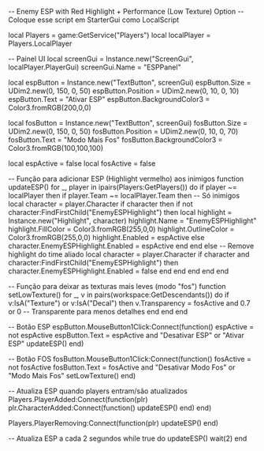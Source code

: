  -- Enemy ESP with Red Highlight + Performance (Low Texture) Option
-- Coloque esse script em StarterGui como LocalScript

local Players = game:GetService("Players")
local localPlayer = Players.LocalPlayer

-- Painel UI
local screenGui = Instance.new("ScreenGui", localPlayer.PlayerGui)
screenGui.Name = "ESPPanel"

local espButton = Instance.new("TextButton", screenGui)
espButton.Size = UDim2.new(0, 150, 0, 50)
espButton.Position = UDim2.new(0, 10, 0, 10)
espButton.Text = "Ativar ESP"
espButton.BackgroundColor3 = Color3.fromRGB(200,0,0)

local fosButton = Instance.new("TextButton", screenGui)
fosButton.Size = UDim2.new(0, 150, 0, 50)
fosButton.Position = UDim2.new(0, 10, 0, 70)
fosButton.Text = "Modo Mais Fos"
fosButton.BackgroundColor3 = Color3.fromRGB(100,100,100)

local espActive = false
local fosActive = false

-- Função para adicionar ESP (Highlight vermelho) aos inimigos
function updateESP()
    for _, player in ipairs(Players:GetPlayers()) do
        if player ~= localPlayer then
            if player.Team ~= localPlayer.Team then -- Só inimigos
                local character = player.Character
                if character then
                    if not character:FindFirstChild("EnemyESPHighlight") then
                        local highlight = Instance.new("Highlight", character)
                        highlight.Name = "EnemyESPHighlight"
                        highlight.FillColor = Color3.fromRGB(255,0,0)
                        highlight.OutlineColor = Color3.fromRGB(255,0,0)
                        highlight.Enabled = espActive
                    else
                        character.EnemyESPHighlight.Enabled = espActive
                    end
                end
            else
                -- Remove highlight do time aliado
                local character = player.Character
                if character and character:FindFirstChild("EnemyESPHighlight") then
                    character.EnemyESPHighlight.Enabled = false
                end
            end
        end
    end
end

-- Função para deixar as texturas mais leves (modo "fos")
function setLowTexture()
    for _, v in pairs(workspace:GetDescendants()) do
        if v:IsA("Texture") or v:IsA("Decal") then
            v.Transparency = fosActive and 0.7 or 0 -- Transparente para menos detalhes
        end
    end
end

-- Botão ESP
espButton.MouseButton1Click:Connect(function()
    espActive = not espActive
    espButton.Text = espActive and "Desativar ESP" or "Ativar ESP"
    updateESP()
end)

-- Botão FOS
fosButton.MouseButton1Click:Connect(function()
    fosActive = not fosActive
    fosButton.Text = fosActive and "Desativar Modo Fos" or "Modo Mais Fos"
    setLowTexture()
end)

-- Atualiza ESP quando players entram/são atualizados
Players.PlayerAdded:Connect(function(plr)
    plr.CharacterAdded:Connect(function()
        updateESP()
    end)
end)

Players.PlayerRemoving:Connect(function(plr)
    updateESP()
end)

-- Atualiza ESP a cada 2 segundos
while true do
    updateESP()
    wait(2)
end
